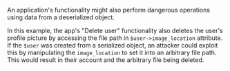 An application's functionality might also perform dangerous operations using data from a deserialized object.

In this example, the app's "Delete user" functionality also deletes the user's profile picture by accessing the file path in `$user->image_location` attribute. If the `$user` was created from a serialized object, an attacker could exploit this by manipulating the `image_location` to set it into an arbitrary file path. This would result in their account and the arbitrary file being deleted.